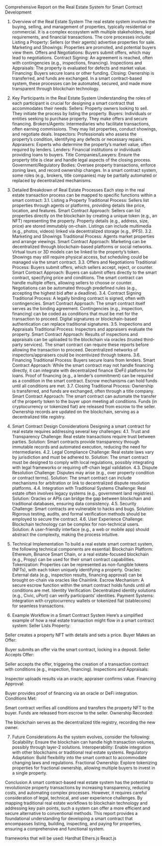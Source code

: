 Comprehensive Report on the Real Estate System for Smart Contract Development
1. Overview of the Real Estate System
The real estate system involves the buying, selling, and management of properties, typically residential or commercial. It is a complex ecosystem with multiple stakeholders, legal requirements, and financial transactions. The core processes include:
Listing a Property: Sellers (or their agents) advertise properties for sale.
Marketing and Showings: Properties are promoted, and potential buyers view them.
Offers and Negotiations: Buyers submit offers, which may lead to negotiations.
Contract Signing: An agreement is reached, often with contingencies (e.g., inspections, financing).
Inspections and Appraisals: The property is evaluated for defects and market value.
Financing: Buyers secure loans or other funding.
Closing: Ownership is transferred, and funds are exchanged.
In a smart contract-based system, these processes can be automated, secured, and made more transparent through blockchain technology.

2. Key Participants in the Real Estate System
Understanding the roles of each participant is crucial for designing a smart contract that accommodates their needs:
Sellers: Property owners looking to sell. They initiate the process by listing the property.
Buyers: Individuals or entities seeking to purchase property. They make offers and secure financing.
Brokers/Agents: Intermediaries who facilitate transactions, often earning commissions. They may list properties, conduct showings, and negotiate deals.
Inspectors: Professionals who assess the property’s condition, identifying any defects or necessary repairs.
Appraisers: Experts who determine the property’s market value, often required by lenders.
Lenders: Financial institutions or individuals providing loans to buyers.
Title Companies/Lawyers: Ensure the property title is clear and handle legal aspects of the closing process.
Government/Regulatory Bodies: Oversee property transactions, enforce zoning laws, and record ownership changes.
In a smart contract system, some roles (e.g., brokers, title companies) may be partially automated or replaced by decentralized mechanisms.

3. Detailed Breakdown of Real Estate Processes
Each step in the real estate transaction process can be mapped to specific functions within a smart contract:
3.1. Listing a Property
Traditional Process: Sellers list properties through agents or platforms, providing details like price, location, and features.
Smart Contract Approach:
Sellers can list properties directly on the blockchain by creating a unique token (e.g., an NFT) representing the property.
Property details (e.g., address, size, price) are stored immutably on-chain.
Listings can include multimedia (e.g., photos, videos) linked via decentralized storage (e.g., IPFS).
3.2. Marketing and Showings
Traditional Process: Agents market properties and arrange viewings.
Smart Contract Approach:
Marketing can be decentralized through blockchain-based platforms or social networks.
Virtual tours or 3D models can be linked to the property’s token.
Showings may still require physical access, but scheduling could be managed via the smart contract.
3.3. Offers and Negotiations
Traditional Process: Buyers submit offers, which sellers accept, reject, or counter.
Smart Contract Approach:
Buyers can submit offers directly to the smart contract, specifying price and conditions.
The smart contract can handle multiple offers, allowing sellers to choose or counter.
Negotiations can be automated through predefined rules (e.g., accepting the highest bid after a deadline).
3.4. Contract Signing
Traditional Process: A legally binding contract is signed, often with contingencies.
Smart Contract Approach:
The smart contract itself serves as the binding agreement.
Contingencies (e.g., inspection, financing) can be coded as conditions that must be met for the transaction to proceed.
Digital signatures or blockchain-based authentication can replace traditional signatures.
3.5. Inspections and Appraisals
Traditional Process: Inspectors and appraisers evaluate the property.
Smart Contract Approach:
Results of inspections and appraisals can be uploaded to the blockchain via oracles (trusted third-party services).
The smart contract can require these reports before allowing the transaction to proceed.
Decentralized networks of inspectors/appraisers could be incentivized through tokens.
3.6. Financing
Traditional Process: Buyers secure loans from lenders.
Smart Contract Approach:
While the smart contract may not handle financing directly, it can integrate with decentralized finance (DeFi) platforms for loans.
Proof of financing (e.g., a lender’s commitment) can be required as a condition in the smart contract.
Escrow mechanisms can hold funds until all conditions are met.
3.7. Closing
Traditional Process: Ownership is transferred, and funds are exchanged, often through a title company.
Smart Contract Approach:
The smart contract can automate the transfer of the property token to the buyer upon meeting all conditions.
Funds (in cryptocurrency or tokenized fiat) are released from escrow to the seller.
Ownership records are updated on the blockchain, serving as a decentralized title registry.

4. Smart Contract Design Considerations
Designing a smart contract for real estate requires addressing several key challenges:
4.1. Trust and Transparency
Challenge: Real estate transactions require trust between parties.
Solution: Smart contracts provide transparency through immutable records and automated execution, reducing the need for intermediaries.
4.2. Legal Compliance
Challenge: Real estate laws vary by jurisdiction and must be adhered to.
Solution: The smart contract must be designed to comply with local regulations, possibly integrating with legal frameworks or requiring off-chain legal validation.
4.3. Dispute Resolution
Challenge: Disputes may arise (e.g., over property condition or contract terms).
Solution: The smart contract can include mechanisms for arbitration or link to decentralized dispute resolution platforms.
4.4. Integration with Traditional Systems
Challenge: Real estate often involves legacy systems (e.g., government land registries).
Solution: Oracles or APIs can bridge the gap between blockchain and traditional databases, ensuring data consistency.
4.5. Security
Challenge: Smart contracts are vulnerable to hacks and bugs.
Solution: Rigorous testing, audits, and formal verification methods should be employed to secure the contract.
4.6. User Experience
Challenge: Blockchain technology can be complex for non-technical users.
Solution: A user-friendly interface (e.g., a web or mobile app) should abstract the complexity, making the process intuitive.

5. Technical Implementation
To build a real estate smart contract system, the following technical components are essential:
Blockchain Platform: Ethereum, Binance Smart Chain, or a real estate-focused blockchain (e.g., Propy) can be used for their smart contract capabilities.
Tokenization: Properties can be represented as non-fungible tokens (NFTs), with each token uniquely identifying a property.
Oracles: External data (e.g., inspection results, financing approval) can be brought on-chain via oracles like Chainlink.
Escrow Mechanism: A secure escrow function within the smart contract holds funds until all conditions are met.
Identity Verification: Decentralized identity solutions (e.g., Civic, uPort) can verify participants’ identities.
Payment Systems: Integration with cryptocurrency wallets or tokenized fiat (stablecoins) for seamless transactions.

6. Example Workflow in a Smart Contract System
Here’s a simplified example of how a real estate transaction might flow in a smart contract system:
Seller Lists Property:


Seller creates a property NFT with details and sets a price.
Buyer Makes an Offer:


Buyer submits an offer via the smart contract, locking in a deposit.
Seller Accepts Offer:


Seller accepts the offer, triggering the creation of a transaction contract with conditions (e.g., inspection, financing).
Inspections and Appraisals:


Inspector uploads results via an oracle; appraiser confirms value.
Financing Approval:


Buyer provides proof of financing via an oracle or DeFi integration.
Conditions Met:


Smart contract verifies all conditions and transfers the property NFT to the buyer.
Funds are released from escrow to the seller.
Ownership Recorded:


The blockchain serves as the decentralized title registry, recording the new owner.

7. Future Considerations
As the system evolves, consider the following:
Scalability: Ensure the blockchain can handle high transaction volumes, possibly through layer-2 solutions.
Interoperability: Enable integration with other blockchains or traditional real estate systems.
Regulatory Adaptation: Build flexibility into the smart contract to accommodate changing laws and regulations.
Fractional Ownership: Explore tokenizing properties for fractional ownership, allowing multiple buyers to invest in a single property.

Conclusion
A smart contract-based real estate system has the potential to revolutionize property transactions by increasing transparency, reducing costs, and automating complex processes. However, it requires careful consideration of legal, technical, and user experience challenges. By mapping traditional real estate workflows to blockchain technology and addressing key pain points, such a system can offer a more efficient and secure alternative to conventional methods.
This report provides a foundational understanding for developing a smart contract that encompasses listing, building, inspecting, and paying for properties, ensuring a comprehensive and functional system.







frameworks that will be used:
Hardhat
Ethers.js
React.js
